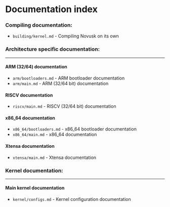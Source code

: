 # Documentation index

### Compiling documentation:

- ``building/kernel.md`` - Compiling Novusk on its own

### Architecture specific documentation:

---

#### ARM (32/64) documentation
- ``arm/bootloaders.md`` - ARM bootloader documentation
- ``arm/main.md`` - ARM (32/64 bit) documentation 

#### RISCV documentation
- ``riscv/main.md`` - RISCV (32/64 bit) documentation

#### x86_64 documentation
- ``x86_64/bootloaders.md`` - x86_64 bootloader documentation
- ``x86_64/main.md`` - x86_64 documentation

#### Xtensa documentation
- ``xtensa/main.md`` - Xtensa documentation


### Kernel documentation:

---

#### Main kernel documentation
- ``kernel/configs.md`` - Kernel configuration documentation
